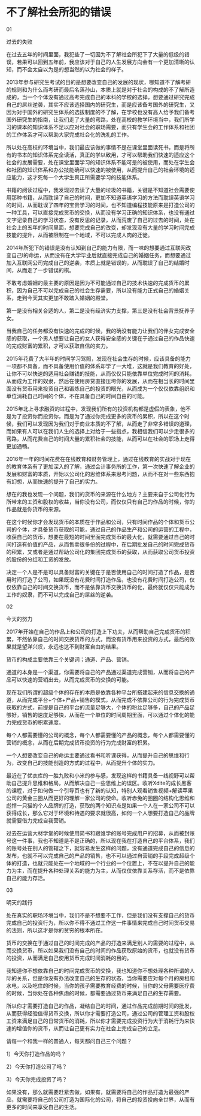 # 不了解社会所犯的错误

01

过去的失败

在过去五年的时间里面，我犯些了一切因为不了解社会所犯下了大量的低级的错误，若果可以回到五年前，我应该对于自己的人生发展方向会有一个更加清晰的认知，而不会太自以为是的想当然的以为社会的样子。

2013年参与研究生考试的目的是想要改变自己的发展的现状，哪知道不了解考研的规则和为什么而考研而最后名落孙山，本质上就是对于社会的构成的不了解所造成的，当一个个体没有通过高考完成自己的本科的学校的选择，想要通过研究完成自己的屌丝逆袭，其实不应该选择国内的研究生，而是应该备考国外的研究生，又因为对于国外的研究生体系的选拔制度的不了解，在学校也没有高人给予我们备考国外研究生的指南，让我们走了大量的弯路，处在高校的教学环境当中，我们所学习的课本的知识体系不足以应对社会的职场需要，而只有学生会的工作体系和社团的工作体系才可以帮助大家完成社会化的洗礼的工作。

所以处在高校的环境当中，我们最应该做的事情不是在课堂里面读死书，而是将所有的书本的知识体系完全读活，真正的学以致用，才可以帮助我们快速的适应这个社会的发展需要，处在课堂里面学习的知识体系不能可是的被使用，而处在学生会和社团的知识体系和办公技能确可以快速的被使用，从而提升自己的社会环境的适应能力，这才死每一个大学生真正所需要学习的技能体系。

书籍的阅读过程中，我发现过去读了大量的垃圾的书籍，关键是不知道社会需要使用那种书籍，从而耽误了自己的时间，更加不知道英语学习的方法而耽误英语学习的时间，从而耽误了四年的宝贵学习的时间，也不知道编程技能原来是打造公司的一种工具，可以直接完成货币的交换，从而没有学习正确的知识体系，也没有通过文字记录自己的学习状态，没有反思的记录，从而荒废了自己的过去的时间，处在社会上的五年的时间里面，想要完成自己的改变，却发现没有大量的学习时间完成技能的提升，从而被限制在一个地域，不可以完成人肉的迁徙。

2014年所犯下的错误是没有认知到自己的能力有限，而一味的想要通过互联网改变自己I的命运，从而没有在大学毕业后就直接完成自己的婚姻任务，而想要通过加入互联网公司完成自己的逆袭，本质上就是错误的，从而耽误了自己的结婚时间，从而走了一步错误的棋。

不敢考虑婚姻的最主要的原因是因为不可能通过自己的技术快速的完成货币的累积，因为自己不可以完成自己的社会生存需要，所以没有能力正式自己的婚姻关系，走到今天其实更加不敢踏入婚姻的殿堂。

第一是没有相关合适的人，第二是没有经济实力支撑，第三是没有社会背景抚养子女。

当我自己的任务都没有快速的完成的时候，我的确没有能力让我们的伴女完成安全感的获取，一个男人想要让自己的女人获得安全感的关键在于通过自己的作品快速的完成财富的累积，才可以获取自信的实力。

2015年花费了大半年的时间学习驾照，发现在社会生存的时候，应该具备的能力一项都不具备，而不具备使用价值的体系却学了一大堆，这就是我们教育的好处，让你不可以快速的适用社会赚钱的技能，从而仅仅只能依靠单位完成时间的消耗，从而成为工作的奴隶，然后在使用房贷直接压垮你的发展，从而在相当长的时间里面没有货币用来投资自己和锻炼自己的投资的眼光，从而成为一个仅仅依靠组织和单位消耗自己时间的个体，不在具备自己的时间自由的可能。

2015年北上寻求融资的过程中，发现我们所有的投资机构都是虚假的表象，他不是为了投资你而投资你，而是为了通过你完成更多的货币的累积，所以在这个时候，我们可以发现因为我们对于商业本质的不了解，从而走了非常多错误的道理，而如果有人可以在我们人生的选择上对给于一些指点，我相信我们可以少走很多的弯路，从而花费自己的时间大量的累积社会的技能，从而可以在社会的职场上走得更加通畅。

2016年一年的时间花费在在线教育和财务管理上，通过在线教育的实战对于现在的教育体系有了更加深入的了解，通过会计事务所的工作，第一次快速了解企业的发展和财富的本质，开始以公司化的思维体系来思考问题，从而不在对一些东西抱有幻想，从而快速的提升了自己的实力。

想在的我也发现一个问题，我们的货币的来源在什么地方？主要来自于公司化行为所带来的工资和股权的收益，当你没有公司，而仅仅只有自己的作品的时候，你的作品就是你货币的来源。

在这个时候你才会发现货币的本质在于作品和公司，只有时间作品的个体和货币公司的个体，才具备货币获取的可能，通过自己的作品生产和公司的运营的工程中，收获自己的货币，想要在最短的时间里面完成货币的最大化，就需要通过自己的时间打造有价值的产品，从而售卖很多份的过程中，在后期批发自己的时间完成货币的积累，又或者是通过帮助公司化的集团完成货币的获取，从而获取公司货币投资的股份的分红和工资的发放。

决定一个人是不是可以具备财富的关键在于是否使用自己的时间打造了作品，是否用时间打造了公司，如果既没有花费时间打造作品，也没有花费时间打造公司，仅仅依靠自己的时间交换货币，而不是依靠货币交换货币的化，最终就仅仅只能成为工作的奴隶，而不可以完成自己的屌丝的逆袭。

02

今天的努力

2017年开始在自己的作品上和公司的打造上下功夫，从而帮助自己完成货币的积累，不然依靠自己的时间交换货币的方式，而没有货币用来投资的方式，最后的效果就是望洋兴叹，永远也达不到财富自由的结果。

货币的构成主要依靠三个关键词；通道、产品、营销。

通道的本身是一个渠道，你需要将自己的产品通过渠道完成营销，从而将自己的产品可以快速的营销出去，从而完成货币的交换的可能。

现在我们所谓的超级个体的存在的本质是依靠各种平台所搭建起来的信息交换的通道，从而完成平台+个体+产品+销售的模式，从而完成不依靠公司的行为完成货币获取的方式，前提是自己的平台的流量足够大，个体的粉丝足够多，自己的产品足够好，销售的速度足够快，从而在一个单位的时间周期里面，可以通过个体化的能力完成货币的积累速度。

每个人都需要懂的公司的概念，每个人都需要懂的产品的概念，每个人都需要懂的营销的概念，从而在后期完成货币投资的行为完成财富的积累。

一个人想要改变自己的命运主要通过看书和听课获得，从而提升自己的思维和行为，改变自己的技能创造的方式的过程中，从而提升个体的实力。

最近在了优衣库的一胜九败和小米的参与感，发现这样的书籍具备一线视野可以帮助自己提升思维和格局，从而解决自己一些思维上的误区。收听Xdite的成长黑客的课程，对于如何做一个引导页也有了新的认知，特别人观看销售视频+解读苹果公司的黄金三圈从而更好的理解一家公司的使命。收听赤兔的圈圈的结构化思维和彪悍一只猫的个人品牌的打造，获取的两个知识点是如果一个人在一家公司不可以获得成长，那么它对于环境和待遇的要求就很高，如何一个人想要打造自己的品牌就需要借力完成自我营销。

过去在运营大材学堂的时候使用简书和跟谁学的账号完成用户的招募，从而被封账号这一件事，我也不知道是不是正确的，所以现在我在打造自己的平台体系，我们的账号处在别人的管辖之下，就容易发生这样的问题，没有通道完成自己的信息的发布，也就不可以完成自己的产品的销售，也不可以通过自营销的手段完成超级个体的打造，也就只能处在一个地域的一个行业的一个位置上，不在以提升自己的能力为主，而在提升各种处理关系的能力为主，从而仅仅依靠关系存活，而不是依靠自己的能力存活。

03

明天的践行

处在真实的职场环境当中，我们不是不想要不工作，但是我们没有支撑自己的货币完成自己的投资行为，所以你不得不通过工作这一件事情来完成自己时间货币交易的法则，所以这才是你的贫穷的根本所在。

货币的交换在于通过自己的时间完成的产品的打造来满足别人的需要的过程中，从而交换货币，所以如果我们没有自己的时间的作品获取原始的货币，也就没有货币的投资，从而满足自己使用货币完成时间消耗的目的。

我知道你不想依靠自己的时间完成货币的交换，我也知道你不想处理各种所谓的人际的关系，但是你没有办法改变自己的生存的状态，当你需要应对每个月的房租和水电，以及吃住的时候，当你的孩子需要教育经费的时候，当你的父母需要医疗费的时候，当你处在各种焦虑的时候，都需要通过货币来满足自己的生存需要。

所以你才需要打造自己的作品，凝结自己的时间，通过作品完成前期时间的批发，从而获得经验值得货币交换，所以你才需要打造公司，通过公司的管理工资和股权工资来满足自己的日常货币的消耗，所以你才需要完成投资行为大于消耗行为来快速的增值你的货币，从而让自己更有实力在社会上完成自己的立足。

请每一个和我一样的普通人，每天都问自己三个问题？

1）今天你打造作品的吗？

2）今天你打造公司了吗？

3）今天你完成投资了吗？

如果没有，那么就需要赶紧去做，如果有，就需要将自己的作品打造为最强的产品，就需要将自己的公司打造为国际化的公司，将自己的投资投向全世界，从而有更多的时间来享受自己的生活。
